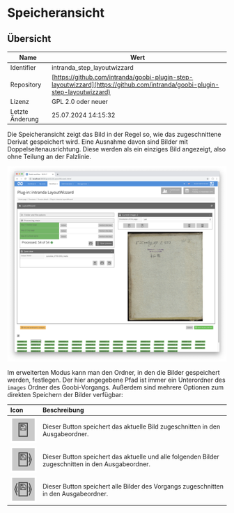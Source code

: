 # Speicheransicht

## Übersicht

Name                     | Wert
-------------------------|-----------
Identifier               | intranda_step_layoutwizzard
Repository               | [https://github.com/intranda/goobi-plugin-step-layoutwizzard](https://github.com/intranda/goobi-plugin-step-layoutwizzard)
Lizenz              | GPL 2.0 oder neuer 
Letzte Änderung    | 25.07.2024 14:15:32


Die Speicheransicht zeigt das Bild in der Regel so, wie das zugeschnittene Derivat gespeichert wird. Eine Ausnahme davon sind Bilder mit Doppelseitenausrichtung. Diese werden als ein einziges Bild angezeigt, also ohne Teilung an der Falzlinie.

![Speicheransicht im normalen Modus](images/goobi-plugin-step-layoutwizzard_screen_11.png)

Im erweiterten Modus kann man den Ordner, in den die Bilder gespeichert werden, festlegen. Der hier angegebene Pfad ist immer ein Unterordner des `images` Ordner des Goobi-Vorgangs. Außerdem sind mehrere Optionen zum direkten Speichern der Bilder verfügbar:

| Icon | Beschreibung |
| :--- | :--- |
| ![](images/goobi-plugin-step-layoutwizzard_screen_37.png) | Dieser Button speichert das aktuelle Bild zugeschnitten in den Ausgabeordner. |
| ![](images/goobi-plugin-step-layoutwizzard_screen_39.png) | Dieser Button speichert das aktuelle und alle folgenden Bilder zugeschnitten in den Ausgabeordner. |
| ![](images/goobi-plugin-step-layoutwizzard_screen_38.png) | Dieser Button speichert alle Bilder des Vorgangs zugeschnitten in den Ausgabeordner. |